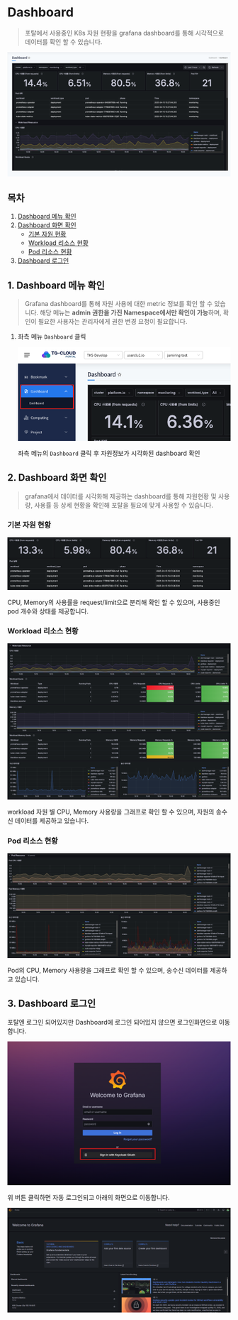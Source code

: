 # Dashboard

> 포탈에서 사용중인 K8s 자원 현황을 grafana dashboard를 통해 시각적으로 데이터를 확인 할 수 있습니다.

![](./img/dashboard.png)





## 목차

1. [Dashboard 메뉴 확인](#1-dashboard-메뉴-확인)
2. [Dashboard 화면 확인](#2-dashboard-화면-확인)
   - [기본 자원 현황](#기본-자원-현황)
   - [Workload 리소스 현황](#workload-리소스-현황)
   - [Pod 리소스 현황](#pod-리소스-현황)
3. [Dashboard 로그인](#3-dashboard-로그인)




## 1. Dashboard 메뉴 확인

> Grafana dashboard를 통해 자원 사용에 대한 metric 정보를 확인 할 수 있습니다.
> 해당 메뉴는 **admin 권한을 가진 Namespace에서만 확인이 가능**하며, 확인이 필요한 사용자는 관리자에게 권한 변경 요청이 필요합니다.

1. 좌측 메뉴 `Dashboard` 클릭

   ![](./img/dashboard_menu.png)

   좌측 메뉴의 `Dashboard` 클릭 후 자원정보가 시각화된 dashboard 확인




## 2. Dashboard 화면 확인

> grafana에서 데이터를 시각화해 제공하는 dashboard를 통해 자원현황 및 사용량, 사용률 등 상세 현황을 확인해 포탈을 필요에 맞게 사용할 수 있습니다.

### 기본 자원 현황

![](./img/dashboard_resource.png)

CPU, Memory의 사용률을 request/limit으로 분리해 확인 할 수 있으며, 사용중인 pod 개수와 상태를 제공합니다.

### Workload 리소스 현황

![](./img/dashboard_workload.png)

workload 자원 별 CPU, Memory 사용량을 그래프로 확인 할 수 있으며, 자원의 송수신 데이터를 제공하고 있습니다.

### Pod 리소스 현황

![](./img/dashboard_pod.png)

Pod의 CPU, Memory 사용량을 그래프로 확인 할 수 있으며, 송수신 데이터를 제공하고 있습니다.

## 3. Dashboard 로그인

포탈엔 로그인 되어있지만 Dashboard에 로그인 되어있지 않으면 로그인화면으로 이동합니다.

![](./img/dashboard_login.png)

위 버튼 클릭하면 자동 로그인되고 아래의 화면으로 이동합니다.

![](./img/dashboard_main.png)
